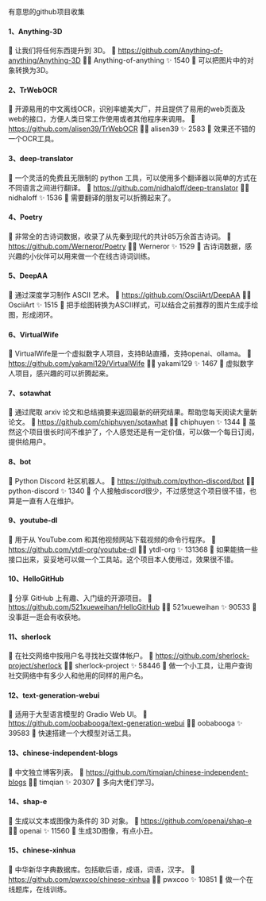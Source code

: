 有意思的github项目收集

#### 1、Anything-3D
📄 让我们将任何东西提升到 3D。
🔗 https://github.com/Anything-of-anything/Anything-3D
🧑‍💻 Anything-of-anything ✨ 1540
🔖 可以把图片中的对象转换为3D。

#### 2、TrWebOCR
📄 开源易用的中文离线OCR，识别率媲美大厂，并且提供了易用的web页面及web的接口，方便人类日常工作使用或者其他程序来调用。
🔗 https://github.com/alisen39/TrWebOCR
🧑‍💻 alisen39 ✨ 2583
🔖 效果还不错的一个OCR工具。

#### 3、deep-translator
📄 一个灵活的免费且无限制的 python 工具，可以使用多个翻译器以简单的方式在不同语言之间进行翻译。
🔗 https://github.com/nidhaloff/deep-translator
🧑‍💻 nidhaloff ✨ 1536
🔖 需要翻译的朋友可以折腾起来了。

#### 4、Poetry
📄 非常全的古诗词数据，收录了从先秦到现代的共计85万余首古诗词。
🔗 https://github.com/Werneror/Poetry
🧑‍💻 Werneror ✨ 1529
🔖 古诗词数据，感兴趣的小伙伴可以用来做一个在线古诗词训练。

#### 5、DeepAA
📄 通过深度学习制作 ASCII 艺术。
🔗 https://github.com/OsciiArt/DeepAA
🧑‍💻 OsciiArt ✨ 1515
🔖 把手绘图转换为ASCII样式，可以结合之前推荐的图片生成手绘图，形成闭环。

#### 6、VirtualWife
📄 VirtualWife是一个虚拟数字人项目，支持B站直播，支持openai、ollama。
🔗 https://github.com/yakami129/VirtualWife
🧑‍💻 yakami129 ✨ 1467
🔖 虚拟数字人项目，感兴趣的可以折腾起来。

#### 7、sotawhat
📄 通过爬取 arxiv 论文和总结摘要来返回最新的研究结果。帮助您每天阅读大量新论文。
🔗 https://github.com/chiphuyen/sotawhat
🧑‍💻 chiphuyen ✨ 1344
🔖 虽然这个项目很长时间不维护了，个人感觉还是有一定价值，可以做一个每日订阅，提供给用户。

#### 8、bot
📄 Python Discord 社区机器人。
🔗 https://github.com/python-discord/bot
🧑‍💻 python-discord ✨ 1340
🔖 个人接触discord很少，不过感觉这个项目很不错，也算是一直有人在维护。

#### 9、youtube-dl
📄 用于从 YouTube.com 和其他视频网站下载视频的命令行程序。
🔗 https://github.com/ytdl-org/youtube-dl
🧑‍💻 ytdl-org ✨ 131368
🔖 如果能搞一些接口出来，妥妥地可以做一个工具站。这个项目本人使用过，效果很不错。

#### 10、HelloGitHub
📄 分享 GitHub 上有趣、入门级的开源项目。
🔗 https://github.com/521xueweihan/HelloGitHub
🧑‍💻 521xueweihan ✨ 90533
🔖 没事逛一逛会有收获地。

#### 11、sherlock
📄 在社交网络中按用户名寻找社交媒体帐户。
🔗 https://github.com/sherlock-project/sherlock
🧑‍💻 sherlock-project ✨ 58446
🔖 做一个小工具，让用户查询社交网络中有多少人和他用的同样的用户名。

#### 12、text-generation-webui
📄 适用于大型语言模型的 Gradio Web UI。
🔗 https://github.com/oobabooga/text-generation-webui
🧑‍💻 oobabooga ✨ 39583
🔖 快速搭建一个大模型对话工具。

#### 13、chinese-independent-blogs
📄 中文独立博客列表。
🔗 https://github.com/timqian/chinese-independent-blogs
🧑‍💻 timqian ✨ 20307
🔖 多向大佬们学习。

#### 14、shap-e
📄 生成以文本或图像为条件的 3D 对象。
🔗 https://github.com/openai/shap-e
🧑‍💻 openai ✨ 11560
🔖 生成3D图像，有点小丑。

#### 15、chinese-xinhua
📄 中华新华字典数据库。包括歇后语，成语，词语，汉字。
🔗 https://github.com/pwxcoo/chinese-xinhua
🧑‍💻 pwxcoo ✨ 10851
🔖 做一个在线题库，在线训练。